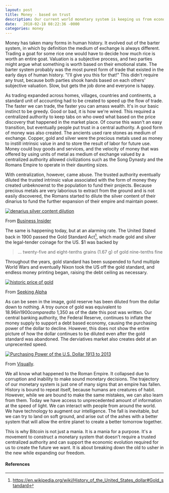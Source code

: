```yaml
---
layout: post
title: Money - based on trust
description: Our current world monetary system is keeping us from economic evolution. We are currently in a struggle with the old system and the people that want to hold on to their power. Centralized authority no longer works in an information age. The system we have become accustomed to must be shed to make room for better things. Bitcoin and other cryptocurrencies will allow us to move forward and evolve.
date:   2018-02-18 08:22:36 -0000
categories: money
---
```


Money has taken many forms in human history. It evolved out of the barter system, in which by definition the medium of exchange is always different. Trading a goat for some rice one would have to decide how much rice is worth an entire goat. Valuation is a subjective process, and two parties might argue what something is worth based on their emotional state. The barter system probably was the most purest form of trade that existed in the early days of human history. "I'll give you this for that!" This didn't require any trust, because both parties shook hands based on each others' subjective valuation. Slow, but gets the job done and everyone is happy.

As trading expanded across homes, villages, countries and continents, a standard unit of accounting had to be created to speed up the flow of trade. The faster we can trade, the faster you can amass wealth. It's in our basic instinct to be greedy. Good or bad, it is how we're wired. This required a centralized authority to keep tabs on who owed what based on the price discovery that happened in the market place. Of course this wasn't an easy transition, but eventually people put trust in a central authority. A good form of money was also created. The ancients used rare stones as medium of exchange. Copper, gold and silver were the precious metals used as money to instill intrinsic value in and to store the result of labor for future use. Money could buy goods and services, and the velocity of money that was offered by using units of metal as medium of exchange valued by a centralized authority allowed civilizations such as the Song Dynasty and the Romans Empire to operate in their daunting sizes.

With centralization, however, came abuse. The trusted authority eventually diluted the trusted intrinsic value associated with the form of money they created unbeknownst to the population to fund their projects. Because precious metals are very laborious to extract from the ground and is not easily discovered, the Romans started to dilute the silver content of their dinarius to fund the further expansion of their empire and maintain power.

[![denarius silver content dilution](http://static.businessinsider.com/image/4c24fdc77f8b9aa831170300-750.jpg)][1]

From [Business Insider][1]

The same is happening today, but at an alarming rate. The United Stated back in 1900 passed the Gold Standard Act[^1], which made gold and silver the legal-tender coinage for the US. $1 was backed by 

> ... twenty-five and eight-tenths grains (1.67 g) of gold nine-tenths fine

Throughout the years, gold standard has been suspended to fund multiple World Wars and eventually Nixon took the US off the gold standard, and endless money printing began, raising the debt ceiling as necessary.

[![historic price of gold](https://static.seekingalpha.com/uploads/2011/3/7/520519-129951827437763-UltraLong.jpg)][2]

From [Seeking Alpha][2]

As can be seen in the image, gold reserve has been diluted from the dollar down to nothing. A troy ounce of gold was equivalent to $18.96 in 1900 compared to ~$1,350 as of the date this post was written. Our central banking authority, the Federal Reserve, continues to inflate the money supply to support a debt based economy, causing the purchasing power of the dollar to decline. However, this does not show the entire picture of how the dollar continues to be diluted even after the gold standard was abandoned. The derviatives market also creates debt at an unprecented speed.

<div class='visually_embed'><iframe width='1' height='1' style='width: 1px !important; height: 1px !important; position: absolute;left: -100px !important;' src='https://visual.ly/track.php?q=https://visual.ly/community/infographic/economy/purchasing-power-us-dollar-1913-2013&slug=communityinfographiceconomypurchasing-power-us-dollar-1913-2013'></iframe><a href="https://visual.ly/community/infographic/economy/purchasing-power-us-dollar-1913-2013/?utm_source=visually_embed"><img class='visually_embed_infographic' src='https://visual.ly/node/image/69999?_w=540' alt='Purchasing Power of the U.S. Dollar 1913 to 2013' /></a><div class='visually_embed_cycle'></div><p> From <a href='https://visual.ly?utm_source=content-embed&utm_medium=embed'>Visually</a>.</p></div>

We all know what happened to the Roman Empire. It collapsed due to corruption and inability to make sound monetary decisions. The trajectory of our monetary system is just one of many signs that an empire has fallen. History is bound to repeat itself, because humans are creatures of habit. However, while we are bound to make the same mistakes, we can also learn from them. Today we have access to unprecedented amount of information at the speed of light. We can interact with people from around the world. We have technology to augment our intelligence. The fall is inevitable, but we can try to land on soft ground, and arise out of the ashes with a better system that will allow the entire planet to create a better tomorrow together. 

This is why Bitcoin is not just a mania. It is a mania for a purpose. It's a movement to construct a monetary system that doesn't require a trusted centralized authority and can support the economic evolution required for us to create the future we want. It is about breaking down the old to usher in the new while expanding our freedom.



[1]: http://www.businessinsider.com/chart-of-the-day-roman-denarius-2010-6
[2]: https://seekingalpha.com/article/256917-riding-the-second-gold-bubble


#### References

[^1]: https://en.wikipedia.org/wiki/History_of_the_United_States_dollar#Gold_standard 
[^2]: https://en.wikipedia.org/wiki/Tulip_mania



